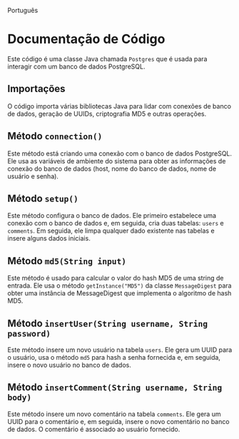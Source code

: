 Português

# Documentação de Código

Este código é uma classe Java chamada `Postgres` que é usada para interagir com um banco de dados PostgreSQL.

## Importações

O código importa várias bibliotecas Java para lidar com conexões de banco de dados, geração de UUIDs, criptografia MD5 e outras operações.

## Método `connection()`

Este método está criando uma conexão com o banco de dados PostgreSQL. Ele usa as variáveis de ambiente do sistema para obter as informações de conexão do banco de dados (host, nome do banco de dados, nome de usuário e senha).

## Método `setup()`

Este método configura o banco de dados. Ele primeiro estabelece uma conexão com o banco de dados e, em seguida, cria duas tabelas: `users` e `comments`. Em seguida, ele limpa qualquer dado existente nas tabelas e insere alguns dados iniciais.

## Método `md5(String input)`

Este método é usado para calcular o valor do hash MD5 de uma string de entrada. Ele usa o método `getInstance("MD5")` da classe `MessageDigest` para obter uma instância de MessageDigest que implementa o algoritmo de hash MD5.

## Método `insertUser(String username, String password)`

Este método insere um novo usuário na tabela `users`. Ele gera um UUID para o usuário, usa o método `md5` para hash a senha fornecida e, em seguida, insere o novo usuário no banco de dados.

## Método `insertComment(String username, String body)`

Este método insere um novo comentário na tabela `comments`. Ele gera um UUID para o comentário e, em seguida, insere o novo comentário no banco de dados. O comentário é associado ao usuário fornecido.

